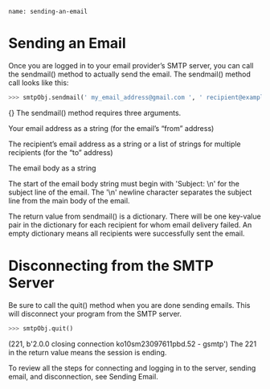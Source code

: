 ```ngMeta
name: sending-an-email
```
# Sending an Email
Once you are logged in to your email provider’s SMTP server, you can call the sendmail() method to actually send the email. The sendmail() method call looks like this:

```python
>>> smtpObj.sendmail(' my_email_address@gmail.com ', ' recipient@example.com ','Subject: So long.\nDear Alice,so long and thanks for all the fish. Sincerely,Bob')
```
{}
The sendmail() method requires three arguments.

Your email address as a string (for the email’s “from” address)

The recipient’s email address as a string or a list of strings for multiple recipients (for the “to” address)

The email body as a string

The start of the email body string must begin with 'Subject: \n' for the subject line of the email. The '\n' newline character separates the subject line from the main body of the email.

The return value from sendmail() is a dictionary. There will be one key-value pair in the dictionary for each recipient for whom email delivery failed. An empty dictionary means all recipients were successfully sent the email.
# Disconnecting from the SMTP Server
Be sure to call the quit() method when you are done sending emails. This will disconnect your program from the SMTP server.

```python
>>> smtpObj.quit()
```
(221, b'2.0.0 closing connection ko10sm23097611pbd.52 - gsmtp')
The 221 in the return value means the session is ending.

To review all the steps for connecting and logging in to the server, sending email, and disconnection, see Sending Email.